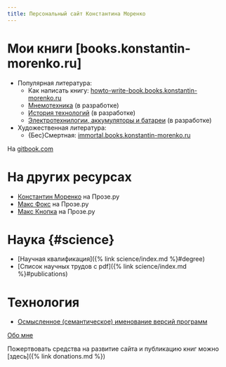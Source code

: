 ```yaml
---
title: Персональный сайт Константина Моренко
---
```


# Мои книги [books.konstantin-morenko.ru]

- Популярная литература:
  - Как написать книгу: [howto-write-book.books.konstantin-morenko.ru](https://howto-write-book.books.konstantin-morenko.ru)
  - [Мнемотехника](https://www.gitbook.com/read/book/konstantin-morenko/mnemotehnika) (в разработке)
  - [История технологий](https://www.gitbook.com/read/book/konstantin-morenko/istoriya-tehnologii) (в разработке)
  - [Электротехнилогии, аккумуляторы и батареи](battery-info.ru) (в разработке)
- Художественная литература:
  - {Бес}Смертная: [immortal.books.konstantin-morenko.ru](https://immortal.books.konstantin-morenko.ru)

На [gitbook.com](https://www.gitbook.com/@konstantin-morenko)

# На других ресурсах

- [Константин Моренко](http://www.proza.ru/avtor/kmoren) на Прозе.ру
- [Макс Фокс](http://www.proza.ru/avtor/maxfox) на Прозе.ру
- [Макс Кнопка](http://www.proza.ru/avtor/maxknopka) на Прозе.ру

# Наука {#science}

- [Научная квалификация]({% link science/index.md %}#degree)
- [Список научных трудов с pdf]({% link science/index.md %}#publications)

# Технология

- [Осмысленное (семантическое) именование версий программ](http://semver.org/lang/ru/)

[Обо мне](resume.md)

Пожертвовать средства на развитие сайта и публикацию книг можно
[здесь]({% link donations.md %})
